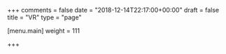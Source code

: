 +++
comments = false
date = "2018-12-14T22:17:00+00:00"
draft = false
title = "VR"
type = "page"

[menu.main]
weight = 111

+++

<div style='height:600px; width:600px'>
    <a-scene embedded background="color: #ECECEC">
      <a-box position="-1 0.5 -3" rotation="0 45 0" color="#4CC3D9" shadow></a-box>
      <a-sphere position="0 1.25 -5" radius="1.25" color="#EF2D5E" shadow></a-sphere>
      <a-cylinder position="1 0.75 -3" radius="0.5" height="1.5" color="#FFC65D" shadow></a-cylinder>
      <a-plane position="0 0 -4" rotation="-90 0 0" width="4" height="4" color="#7BC8A4" shadow></a-plane>
    </a-scene>
    </div>
